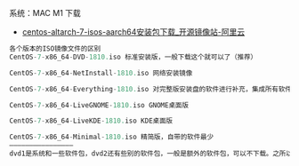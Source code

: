 系统：MAC M1 下载
- [centos-altarch-7-isos-aarch64安装包下载_开源镜像站-阿里云](https://mirrors.aliyun.com/centos-altarch/7/isos/aarch64/)
```java
各个版本的ISO镜像文件的区别
CentOS-7-x86_64-DVD-1810.iso 标准安装版，一般下载这个就可以了（推荐）

CentOS-7-x86_64-NetInstall-1810.iso 网络安装镜像

CentOS-7-x86_64-Everything-1810.iso 对完整版安装盘的软件进行补充，集成所有软件

CentOS-7-x86_64-LiveGNOME-1810.iso GNOME桌面版

CentOS-7-x86_64-LiveKDE-1810.iso KDE桌面版

CentOS-7-x86_64-Minimal-1810.iso 精简版，自带的软件最少
————————————————
dvd1是系统和一些软件包，dvd2还有些别的软件包，一般是额外的软件包，可以不下载。之所以分成两个，是因为个人电脑刻录光盘的文件不能超过4.7G，而centos自带的软件包就超过了这个限制，所以为了方便刻录，就分成了两个文件，DVD1中包含主要的centos系统，和部分必需的软件包，DVD2就是些额外的软件包，在安装centos的时候只需要DVD1就够了，而另一张DVD2中额外的软件可以通过网络安装，或者下载源码自己编译安装。 



```
